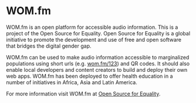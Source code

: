 # WOM.fm
WOM.fm is an open platform for accessible audio information. This is a project of the Open Source for Equality. Open Source for Equality is a global initiative to promote the development and use of free and open software that bridges the digital gender gap.

WOM.fm can be used to make audio information accessible to marginalized populations using short urls (e.g. [wom.fm/123](https://wom.fm/123)) and QR codes. It should also enable local developers and content creators to build and deploy their own web apps. WOM.fm has been deployed to offer health education in a number of initiatives in Africa, Asia and Latin America.

For more information visit WOM.fm at [Open Source for Equality](https://www.oseq.org/wom).
